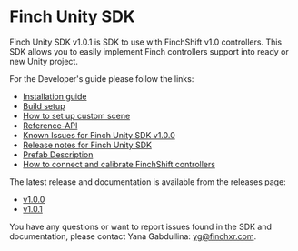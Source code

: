 # Finch Unity SDK

Finch Unity SDK v1.0.1 is SDK to use with FinchShift v1.0 controllers. This SDK allows you to easily implement Finch controllers support into ready or new Unity project.  

For the Developer's guide please follow the links:
* [Installation guide](./docs/01_Install-Components.md)  
* [Build setup](./docs/02_Build-Setup.md)  
* [How to set up custom scene](./docs/03_Setup-Custom-Scene.md)  
* [Reference-API](./docs/05_Reference-API.md)  
* [Known Issues for Finch Unity SDK v1.0.0](./docs/06_Known-Issues.md)  
* [Release notes for Finch Unity SDK](./docs/07_Release_notes.md)  
* [Prefab Description](./docs/09_Prefab-Description.md)  
* [How to connect and calibrate FinchShift controllers](./docs/10_Calibration.md)  

The latest release and documentation is available from the releases page:  
* [v1.0.0](https://www.dropbox.com/sh/n9ddxh0faprz7g1/AABu315_gdv0eXL0c6kWIReNa?dl=0)  
* [v1.0.1](!ADD!)  

You have any questions or want to report issues found in the SDK and documentation, please contact Yana Gabdullina: <yg@finchxr.com>.  